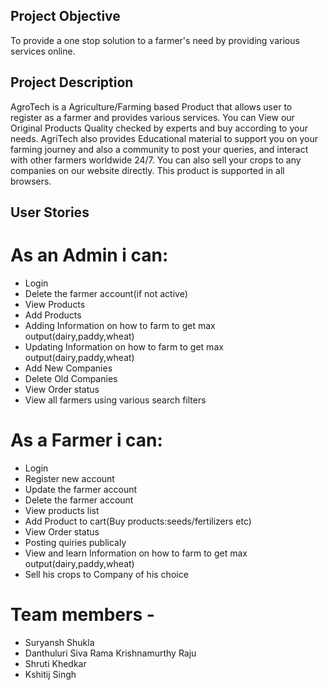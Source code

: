 ## Project Objective
To provide a one stop solution to a farmer's need by providing various services online.

## Project Description
AgroTech is a Agriculture/Farming based Product that allows user to register as a farmer and provides various services. You can View our Original Products Quality checked by experts and buy according to your needs. AgriTech also provides Educational material to support you on your farming journey and also a community to post your queries, and interact with other farmers worldwide 24/7. You can also sell your crops to any companies on our website directly. This product is supported in all browsers.

## User Stories
# As an Admin i can:
* Login
* Delete the farmer account(if not active)
* View Products
* Add Products
* Adding Information on how to farm to get max output(dairy,paddy,wheat)
* Updating Information on how to farm to get max output(dairy,paddy,wheat)
* Add New Companies
* Delete Old Companies
* View Order status
* View all farmers using various search filters

# As a Farmer i can:
* Login
* Register new account
* Update the farmer account
* Delete the farmer account
* View products list
* Add Product to cart(Buy products:seeds/fertilizers etc)
* View Order status
* Posting quiries publicaly
* View and learn Information on how to farm to get max output(dairy,paddy,wheat)
* Sell his crops to Company of his choice

# Team members - 
* Suryansh Shukla
* Danthuluri Siva Rama Krishnamurthy Raju
* Shruti Khedkar
* Kshitij Singh